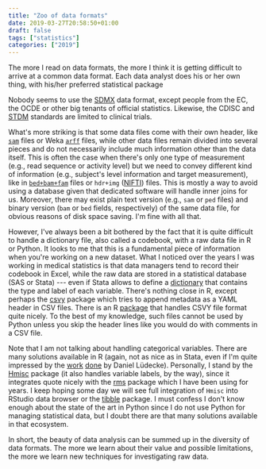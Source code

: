 ```yaml
---
title: "Zoo of data formats"
date: 2019-03-27T20:58:50+01:00
draft: false
tags: ["statistics"]
categories: ["2019"]
---
```


The more I read on data formats, the more I think it is getting difficult to arrive at a common data format. Each data analyst does his or her own thing, with his/her preferred statistical package

Nobody seems to use the [SDMX](https://sdmx.org) data format, except people from the EC, the OCDE or other big tenants of official statistics. Likewise, the CDISC and [STDM](https://www.cdisc.org/standards/foundational/sdtm) standards are limited to clinical trials.

What's more striking is that some data files come with their own header, like [`sam`](https://www.samformat.info/sam-format-flag) files or Weka [`arff`](https://www.cs.waikato.ac.nz/ml/weka/arff.html) files, while other data files remain divided into several pieces and do not necessarily include much information other than the data itself. This is often the case when there's only one type of measurement (e.g., read sequence or activity level) but we need to convey different kind of information (e.g., subject's level information and target measurement), like in [`bed+bam+fam`](http://zzz.bwh.harvard.edu/plink/binary.shtml) files or `hdr+img` ([NIFTI](https://nifti.nimh.nih.gov/nifti-1/)) files. This is mostly a way to avoid using a database given that dedicated software will handle inner joins for us. Moreover, there may exist plain text version (e.g., `sam` or `ped` files) and binary version (`bam` or `bed` fields, respectively) of the same data file, for obvious reasons of disk space saving. I'm fine with all that. 

However, I've always been a bit bothered by the fact that it is quite difficult to handle a dictionary file, also called a codebook, with a raw data file in R or Python. It looks to me that this is a fundamental piece of information when you're working on a new dataset. What I noticed over the years I was working in medical statistics is that data managers tend to record their codebook in Excel, while the raw data are stored in a statistical database (SAS or Stata) --- even if Stata allows to define a [dictionary](https://www.stata.com/support/faqs/data-management/infile-dictionary-options/) that contains the type and label of each variable. There's nothing close in R, except perhaps the [csvy](http://csvy.org) package which tries to append metadata as a YAML header in CSV files. There is an R [package](https://cran.r-project.org/web/packages/csvy/index.html) that handles CSVY file format quite nicely. To the best of my knowledge, such files cannot be used by Python unless you skip the header lines like you would do with comments in a CSV file.

Note that I am not talking about handling categorical variables. There are many solutions available in R (again, not as nice as in Stata, even if I'm quite impressed by the [work](https://strengejacke.github.io/sjlabelled/) [done](https://strengejacke.github.io/sjmisc/) by Daniel Lüdecke). Personally, I stand by the [Hmisc](https://aliquote.org/post/hmisc-and-rms/) package (it also handles variable labels, by the way), since it integrates quote nicely with the [rms](http://biostat.mc.vanderbilt.edu/wiki/Main/RmS) package which I have been using for years. I keep hoping some day we will see full integration of `Hmisc` into RStudio data browser or the [tibble](https://tibble.tidyverse.org) package. I must confess I don't know enough about the state of the art in Python since I do not use Python for managing statistical data, but I doubt there are that many solutions available in that ecosystem.

In short, the beauty of data analysis can be summed up in the diversity of data formats. The more we learn about their value and possible limitations, the more we learn new techniques for investigating raw data.

